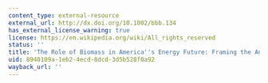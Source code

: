 ```yaml
---
content_type: external-resource
external_url: http://dx.doi.org/10.1002/bbb.134
has_external_license_warning: true
license: https://en.wikipedia.org/wiki/All_rights_reserved
status: ''
title: 'The Role of Biomass in America''s Energy Future: Framing the Analysis'
uid: 8940109a-1eb2-4ecd-8dcd-3d5b528f0a92
wayback_url: ''
---
```

